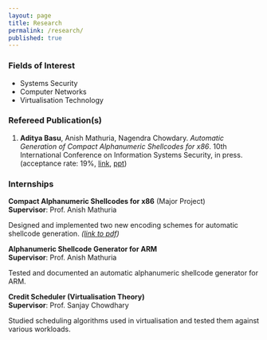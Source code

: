 ```yaml
---
layout: page
title: Research
permalink: /research/
published: true
---
```


### Fields of Interest
- Systems Security
- Computer Networks
- Virtualisation Technology

### Refereed Publication(s)
1. **Aditya Basu**, Anish Mathuria, Nagendra Chowdary. _Automatic Generation of Compact Alphanumeric Shellcodes for x86_. 10th International Conference on Information Systems Security, in press. (acceptance rate: 19%, [link](/research/alpha_x86/), [ppt](https://dl.dropboxusercontent.com/u/9020146/resources/ppt/alpha-x86.pdf))

### Internships
**Compact Alphanumeric Shellcodes for x86** (Major Project)<br />
**Supervisor**: Prof. Anish Mathuria

Designed and implemented two new encoding schemes for automatic shellcode generation. _([link to pdf](https://dl.dropboxusercontent.com/u/9020146/resources/reports/major_project.pdf))_

**Alphanumeric Shellcode Generator for ARM**<br />
**Supervisor**: Prof. Anish Mathuria

Tested and documented an automatic alphanumeric shellcode generator for ARM.

**Credit Scheduler (Virtualisation Theory)**<br />
**Supervisor**: Prof. Sanjay Chowdhary

Studied scheduling algorithms used in virtualisation and tested them against various workloads.